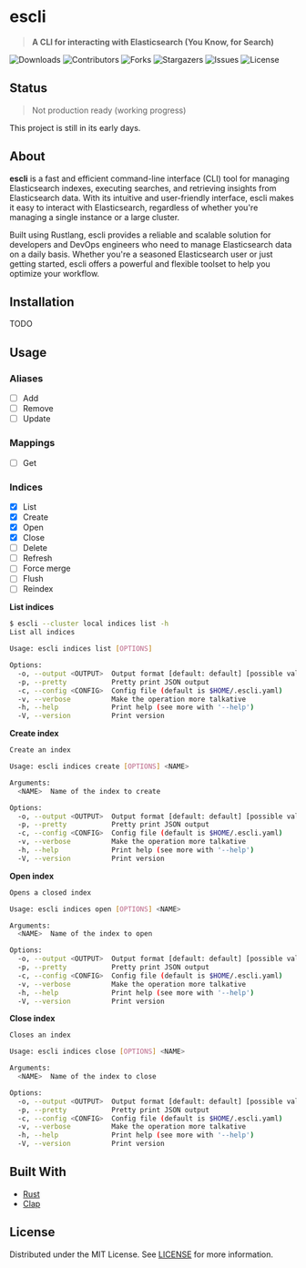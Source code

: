 # escli

> **A CLI for interacting with Elasticsearch (You Know, for Search)**

![Downloads](https://img.shields.io/github/downloads/fabriceclementz/escli/total) ![Contributors](https://img.shields.io/github/contributors/fabriceclementz/escli?color=dark-green) ![Forks](https://img.shields.io/github/forks/fabriceclementz/escli?style=social) ![Stargazers](https://img.shields.io/github/stars/fabriceclementz/escli?style=social) ![Issues](https://img.shields.io/github/issues/fabriceclementz/escli) ![License](https://img.shields.io/github/license/fabriceclementz/escli)

## Status

> Not production ready (working progress)

This project is still in its early days.

## About

**escli** is a fast and efficient command-line interface (CLI) tool for managing Elasticsearch indexes, executing searches, and retrieving insights from Elasticsearch data. With its intuitive and user-friendly interface, escli makes it easy to interact with Elasticsearch, regardless of whether you're managing a single instance or a large cluster.

Built using Rustlang, escli provides a reliable and scalable solution for developers and DevOps engineers who need to manage Elasticsearch data on a daily basis. Whether you're a seasoned Elasticsearch user or just getting started, escli offers a powerful and flexible toolset to help you optimize your workflow.

## Installation

TODO

## Usage

### Aliases

- [ ] Add
- [ ] Remove
- [ ] Update

### Mappings

- [ ] Get

### Indices

- [x] List
- [x] Create
- [x] Open
- [x] Close
- [ ] Delete
- [ ] Refresh
- [ ] Force merge
- [ ] Flush
- [ ] Reindex

**List indices**

```sh
$ escli --cluster local indices list -h
List all indices

Usage: escli indices list [OPTIONS]

Options:
  -o, --output <OUTPUT>  Output format [default: default] [possible values: default, json]
  -p, --pretty           Pretty print JSON output
  -c, --config <CONFIG>  Config file (default is $HOME/.escli.yaml)
  -v, --verbose          Make the operation more talkative
  -h, --help             Print help (see more with '--help')
  -V, --version          Print version
```

**Create index**

```sh
Create an index

Usage: escli indices create [OPTIONS] <NAME>

Arguments:
  <NAME>  Name of the index to create

Options:
  -o, --output <OUTPUT>  Output format [default: default] [possible values: default, json]
  -p, --pretty           Pretty print JSON output
  -c, --config <CONFIG>  Config file (default is $HOME/.escli.yaml)
  -v, --verbose          Make the operation more talkative
  -h, --help             Print help (see more with '--help')
  -V, --version          Print version
```

**Open index**

```sh
Opens a closed index

Usage: escli indices open [OPTIONS] <NAME>

Arguments:
  <NAME>  Name of the index to open

Options:
  -o, --output <OUTPUT>  Output format [default: default] [possible values: default, json]
  -p, --pretty           Pretty print JSON output
  -c, --config <CONFIG>  Config file (default is $HOME/.escli.yaml)
  -v, --verbose          Make the operation more talkative
  -h, --help             Print help (see more with '--help')
  -V, --version          Print version
```

**Close index**

```sh
Closes an index

Usage: escli indices close [OPTIONS] <NAME>

Arguments:
  <NAME>  Name of the index to close

Options:
  -o, --output <OUTPUT>  Output format [default: default] [possible values: default, json]
  -p, --pretty           Pretty print JSON output
  -c, --config <CONFIG>  Config file (default is $HOME/.escli.yaml)
  -v, --verbose          Make the operation more talkative
  -h, --help             Print help (see more with '--help')
  -V, --version          Print version
```

## Built With

- [Rust](https://www.rust-lang.org)
- [Clap](https://github.com/clap-rs/clap)

## License

Distributed under the MIT License. See [LICENSE](https://github.com/fabriceclementz/escli/blob/main/LICENSE.md) for more information.
